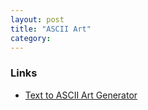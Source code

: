 ```yaml
---
layout: post
title: "ASCII Art"
category:
---
```


### Links

- [Text to ASCII Art Generator](http://patorjk.com/software/taag)
